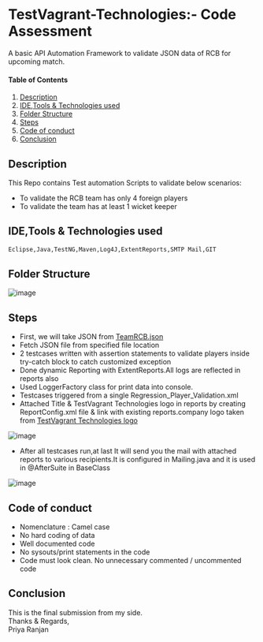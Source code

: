# TestVagrant-Technologies:- Code Assessment

A basic API Automation Framework to validate JSON data of RCB for upcoming match.
#### Table of Contents
1.  [Description](#description)
2.  [IDE,Tools & Technologies used](#installation)
3.  [Folder Structure](#usage)
4.  [Steps](#links)
5.  [Code of conduct](#contribute)
8.  [Conclusion](#license)

## <a id="description"></a>Description

This Repo contains Test automation Scripts to validate below scenarios:
* To validate the RCB team has only 4 foreign players
* To validate the team has at least 1 wicket keeper

## <a id="installation"></a>IDE,Tools & Technologies used

```bash
Eclipse,Java,TestNG,Maven,Log4J,ExtentReports,SMTP Mail,GIT
```

## <a id="usage"></a>Folder Structure

![image](https://user-images.githubusercontent.com/46869321/190618683-6ed221d1-2295-4333-a075-b3274f798932.png)

## <a id="links"></a>Steps

*   First, we will take JSON from [TeamRCB.json](https://gist.github.com/kumarpani/1e759f27ae302be92ad51ec09955e765)
*   Fetch JSON file from specified file location
*   2 testcases written with assertion statements to validate players inside try-catch block to catch customized exception
*   Done dynamic Reporting with ExtentReports.All logs are reflected in reports also
*   Used LoggerFactory class for print data into console.
*   Testcases triggered from a single Regression_Player_Validation.xml
*   Attached Title & TestVagrant Technologies logo in reports by creating ReportConfig.xml file & link with existing reports.company logo taken from [TestVagrant Technologies logo](https://media-exp1.licdn.com/dms/image/C4E0BAQHbAbSCBOYGIQ/company-logo_200_200/0/1520937439451?e=2159024400&v=beta&t=BDZxgYSM2UtT46BK1Oglh0WEGC6dT3-iJdK0f8dB4Rs)

![image](https://user-images.githubusercontent.com/46869321/190624843-2085d1a2-66b6-4e51-b065-15545bc82540.png)

*   After all testcases run,at last It will send you the mail with attached reports to various recipients.It is configured in Mailing.java and it is used in      @AfterSuite in BaseClass

![image](https://user-images.githubusercontent.com/46869321/190625297-7883a865-258b-4da9-bc72-7837cd05b213.png)

## <a id="contribute"></a>Code of conduct

*   Nomenclature : Camel case
*   No hard coding of data
*   Well documented code
*   No sysouts/print statements in the code
*   Code must look clean. No unnecessary commented / uncommented code

## <a id="license"></a>Conclusion

This is the final submission from my side.\
Thanks & Regards,\
Priya Ranjan
